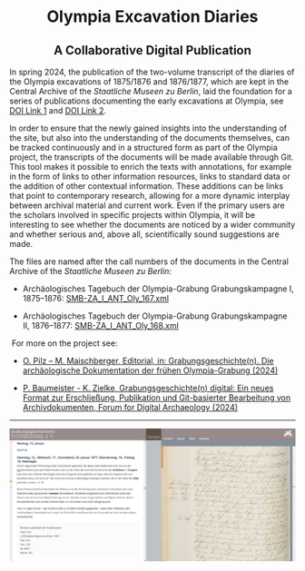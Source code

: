 <h1 align="center">Olympia Excavation Diaries</h1><h2 align="center">A Collaborative Digital Publication</h2>

In spring 2024, the publication of the two-volume transcript of the diaries of the Olympia excavations of 1875/1876 and 1876/1877, which are kept in the Central Archive of the *Staatliche Museen zu Berlin*, laid the foundation for a series of publications documenting the early excavations at Olympia, see [DOI Link 1](https://doi.org/10.34780/z4du-i1zf) and [DOI Link 2](https://doi.org/10.34780/ca76-d9ea).

In order to ensure that the newly gained insights into the understanding of the site, but also into the understanding of the documents themselves, can be tracked continuously and in a structured form as part of the Olympia project, the transcripts of the documents will be made available through Git. This tool makes it possible to enrich the texts with annotations, for example in the form of links to other information resources, links to standard data or the addition of other contextual information. These additions can be links that point to contemporary research, allowing for a more dynamic interplay between archival material and current work. Even if the primary users are the scholars involved in specific projects within Olympia, it will be interesting to see whether the documents are noticed by a wider community and whether serious and, above all, scientifically sound suggestions are made.

The files are named after the call numbers of the documents in the Central Archive of the *Staatliche Museen zu Berlin*:

* Archäologisches Tagebuch der Olympia-Grabung Grabungskampagne I, 1875–1876: [SMB-ZA\_I\_ANT\_Oly\_167.xml](https://doi.org/10.34780/z4du-i1zf)

* Archäologisches Tagebuch der Olympia-Grabung Grabungskampagne II, 1876–1877: [SMB-ZA\_I\_ANT\_Oly\_168.xml](https://doi.org/10.34780/ca76-d9ea)

 For more on the project see:

* [O. Pilz – M. Maischberger, Editorial, in: Grabungsgeschichte(n). Die archäologische Dokumentation der frühen Olympia-Grabung (2024)](https://doi.org/10.34780/a5rp-8r36)

* [P. Baumeister - K. Zielke, Grabungsgeschichte(n) digital: Ein neues Format zur Erschließung, Publikation und Git-basierter Bearbeitung von Archivdokumenten, Forum for Digital Archaeology (2024)](https://doi.org/10.34780/d693-j38d)
***************
<p align="center">
  <img src="/docs/images/FdAI-2024-Baumeister-Zielke-Fig_4.jpg" alt="FdAI_PB_KZ_Fig_4"/>
</p>
